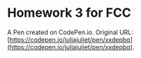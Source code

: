 # Homework 3 for FCC

A Pen created on CodePen.io. Original URL: [https://codepen.io/juliajuliet/pen/xxdepbq](https://codepen.io/juliajuliet/pen/xxdepbq).

